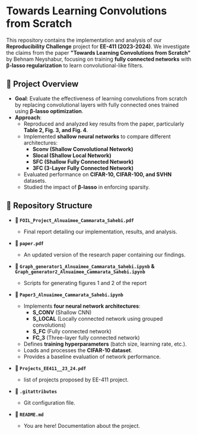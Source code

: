 # Towards Learning Convolutions from Scratch

This repository contains the implementation and analysis of our **Reproducibility Challenge** project for **EE-411 (2023-2024)**. We investigate the claims from the paper **"Towards Learning Convolutions from Scratch"** by Behnam Neyshabur, focusing on training **fully connected networks** with **β-lasso regularization** to learn convolutional-like filters.

## 📌 Project Overview

- **Goal**: Evaluate the effectiveness of learning convolutions from scratch by replacing convolutional layers with fully connected ones trained using **β-lasso optimization**.
- **Approach**:
  - Reproduced and analyzed key results from the paper, particularly **Table 2, Fig. 3, and Fig. 4**.
  - Implemented **shallow neural networks** to compare different architectures:
    - **Sconv (Shallow Convolutional Network)**
    - **Slocal (Shallow Local Network)**
    - **SFC (Shallow Fully Connected Network)**
    - **3FC (3-Layer Fully Connected Network)**
  - Evaluated performance on **CIFAR-10, CIFAR-100, and SVHN** datasets.
  - Studied the impact of **β-lasso** in enforcing sparsity.

## 📂 Repository Structure

- **📄 `FOIL_Project_Alnuaimee_Cammarata_Sahebi.pdf`**
  - Final report detailing our implementation, results, and analysis.

- **📄 `paper.pdf`**
  - An updated version of the research paper containing our findings.

- **📜 `Graph_generator1_Alnuaimee_Cammarata_Sahebi.ipynb` & `Graph_generator2_Alnuaimee_Cammarata_Sahebi.ipynb`**
  - Scripts for generating figures 1 and 2 of the report

- **📜 `Paper3_Alnuaimee_Cammarata_Sahebi.ipynb`**  
  - Implements **four neural network architectures**:  
    - **S_CONV** (Shallow CNN)  
    - **S_LOCAL** (Locally connected network using grouped convolutions)  
    - **S_FC** (Fully connected network)  
    - **FC_3** (Three-layer fully connected network)  
  - Defines **training hyperparameters** (batch size, learning rate, etc.).
  - Loads and processes the **CIFAR-10 dataset**.
  - Provides a baseline evaluation of network performance.

- **📄 `Projects_EE411__23_24.pdf`**
  - list of projects proposed by EE-411 project.

- **📜 `.gitattributes`**
  - Git configuration file.

- **📄 `README.md`**
  - You are here! Documentation about the project.


